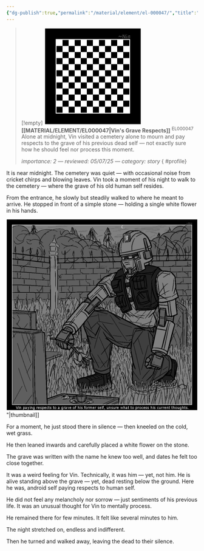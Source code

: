 ```yaml
---
{"dg-publish":true,"permalink":"/material/element/el-000047/","title":"Vin's Grave Respects","tags":["-element"]}
---
```


>[!empty]
> ![RESOURCE/ASSET/OTHER/PlaceholderIcon.png|icon](/img/user/RESOURCE/ASSET/OTHER/PlaceholderIcon.png) <b class="title">[[MATERIAL/ELEMENT/EL000047\|Vin's Grave Respects]]</b> <sup class="title">EL000047</sup> <b> </b>
> Alone at midnight, Vin visited a cemetery alone to mourn and pay respects to the grave of his previous dead self — not exactly sure how he should feel nor process this moment.
> 
> <i class="small">importance: 2 — reviewed: 05/07/25 — category: story</i>
{ #profile}


It is near midnight. The cemetery was quiet — with occasional noise from cricket chirps and blowing leaves. Vin took a moment of his night to walk to the cemetery — where the grave of his old human self resides.

From the entrance, he slowly but steadily walked to where he meant to arrive. He stopped in front of a simple stone — holding a single white flower in his hands.

![PICTURE_Vin-mourning-former-self_THUMBNAIL_cg003-dt2501-scVin.png|icon](/img/user/RESOURCE/ASSET/ARTWORK/PICTURE_Vin-mourning-former-self_THUMBNAIL_cg003-dt2501-scVin.png)"|thumbnail]]

For a moment, he just stood there in silence — then kneeled on the cold, wet grass.

He then leaned inwards and carefully placed a white flower on the stone.

The grave was written with the name he knew too well, and dates he felt too close together.

It was a weird feeling for Vin. Technically, it was him — yet, not him. He is alive standing above the grave — yet, dead resting below the ground. Here he was, android self paying respects to human self.

He did not feel any melancholy nor sorrow — just sentiments of his previous life. It was an unusual thought for Vin to mentally process.

He remained there for few minutes. It felt like several minutes to him.

The night stretched on, endless and indifferent.

Then he turned and walked away, leaving the dead to their silence.

